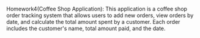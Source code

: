 Homework4(Coffee Shop Application): This application is a coffee shop order tracking system that allows users to add new orders, view orders by date, and calculate the total amount spent by a customer. Each order includes the customer's name, total amount paid, and the date.
